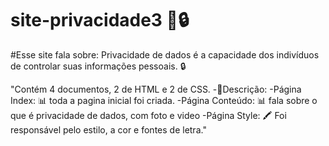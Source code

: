 # site-privacidade3 📌🔒
 #Esse site fala sobre: Privacidade de dados é a capacidade dos indivíduos de controlar suas informações pessoais. 🔒
 
 "Contém 4 documentos, 2 de HTML e 2 de CSS.
  -📍Descrição:
-Página Index: 📊
toda a pagina inicial foi criada.
-Página Conteúdo: 📊
fala sobre o que é privacidade de dados, com foto e video
-Página Style: 🖍
Foi responsável pelo estilo, a cor e fontes de letra."

 
